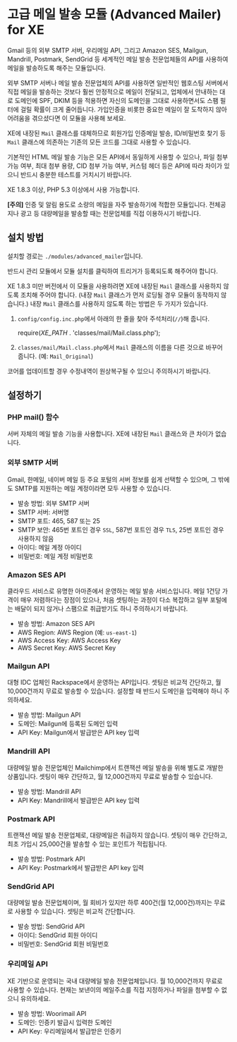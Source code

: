 
고급 메일 발송 모듈 (Advanced Mailer) for XE
============================================

Gmail 등의 외부 SMTP 서버, 우리메일 API,
그리고 Amazon SES, Mailgun, Mandrill, Postmark, SendGrid 등
세계적인 메일 발송 전문업체들의 API를 사용하여 메일을 발송하도록 해주는 모듈입니다.

외부 SMTP 서버나 메일 발송 전문업체의 API를 사용하면
일반적인 웹호스팅 서버에서 직접 메일을 발송하는 것보다 훨씬 안정적으로 메일이 전달되고,
업체에서 안내하는 대로 도메인에 SPF, DKIM 등을 적용하면
자신의 도메인을 그대로 사용하면서도 스팸 필터에 걸릴 확률이 크게 줄어듭니다.
가입인증을 비롯한 중요한 메일이 잘 도착하지 않아 어려움을 겪으셨다면
이 모듈을 사용해 보세요.

XE에 내장된 `Mail` 클래스를 대체하므로
회원가입 인증메일 발송, ID/비밀번호 찾기 등
`Mail` 클래스에 의존하는 기존의 모든 코드를 그대로 사용할 수 있습니다.

기본적인 HTML 메일 발송 기능은 모든 API에서 동일하게 사용할 수 있으나,
파일 첨부 가능 여부, 최대 첨부 용량, CID 첨부 가능 여부, 커스텀 헤더 등은
API에 따라 차이가 있으니 반드시 충분한 테스트를 거치시기 바랍니다.

XE 1.8.3 이상, PHP 5.3 이상에서 사용 가능합니다.

**[주의]** 인증 및 알림 용도로 소량의 메일을 자주 발송하기에 적합한 모듈입니다.
전체공지나 광고 등 대량메일을 발송할 때는 전문업체를 직접 이용하시기 바랍니다.

설치 방법
---------

설치할 경로는 `./modules/advanced_mailer`입니다.

반드시 관리 모듈에서 모듈 설치를 클릭하여 트리거가 등록되도록 해주어야 합니다.

XE 1.8.3 미만 버전에서 이 모듈을 사용하려면 XE에 내장된 `Mail` 클래스를 사용하지 않도록 조치해 주어야 합니다.
(내장 `Mail` 클래스가 먼저 로딩될 경우 모듈이 동작하지 않습니다.)
내장 `Mail` 클래스를 사용하지 않도록 하는 방법은 두 가지가 있습니다.

1) `config/config.inc.php`에서 아래의 한 줄을 찾아 주석처리(`//`)해 줍니다.

    require(_XE_PATH_ . 'classes/mail/Mail.class.php');

2) `classes/mail/Mail.class.php`에서 `Mail` 클래스의 이름을 다른 것으로 바꾸어 줍니다.
(예: `Mail_Original`)

코어를 업데이트할 경우 수정내역이 원상복구될 수 있으니 주의하시기 바랍니다.

설정하기
--------

### PHP mail() 함수

서버 자체의 메일 발송 기능을 사용합니다. XE에 내장된 `Mail` 클래스와 큰 차이가 없습니다.

### 외부 SMTP 서버

Gmail, 한메일, 네이버 메일 등 주요 포털의 서버 정보를 쉽게 선택할 수 있으며,
그 밖에도 SMTP를 지원하는 메일 계정이라면 모두 사용할 수 있습니다.

  - 발송 방법: 외부 SMTP 서버
  - SMTP 서버: 서버명
  - SMTP 포트: 465, 587 또는 25
  - SMTP 보안: 465번 포트인 경우 `SSL`, 587번 포트인 경우 `TLS`, 25번 포트인 경우 사용하지 않음
  - 아이디: 메일 계정 아이디
  - 비밀번호: 메일 계정 비밀번호

### Amazon SES API

클라우드 서비스로 유명한 아마존에서 운영하는 메일 발송 서비스입니다.
메일 1건당 가격이 매우 저렴하다는 장점이 있으나, 처음 셋팅하는 과정이 다소 복잡하고
일부 포털에는 배달이 되지 않거나 스팸으로 취급받기도 하니 주의하시기 바랍니다.

  - 발송 방법: Amazon SES API
  - AWS Region: AWS Region (예: `us-east-1`)
  - AWS Access Key: AWS Access Key
  - AWS Secret Key: AWS Secret Key

### Mailgun API

대형 IDC 업체인 Rackspace에서 운영하는 API입니다.
셋팅은 비교적 간단하고, 월 10,000건까지 무료로 발송할 수 있습니다.
설정할 때 반드시 도메인을 입력해야 하니 주의하세요.

  - 발송 방법: Mailgun API
  - 도메인: Mailgun에 등록된 도메인 입력
  - API Key: Mailgun에서 발급받은 API key 입력

### Mandrill API

대량메일 발송 전문업체인 Mailchimp에서 트랜잭션 메일 발송을 위해 별도로 개발한 상품입니다.
셋팅이 매우 간단하고, 월 12,000건까지 무료로 발송할 수 있습니다.

  - 발송 방법: Mandrill API
  - API Key: Mandrill에서 발급받은 API key 입력

### Postmark API

트랜잭션 메일 발송 전문업체로, 대량메일은 취급하지 않습니다.
셋팅이 매우 간단하고, 최초 가입시 25,000건을 발송할 수 있는 포인트가 적립됩니다.

  - 발송 방법: Postmark API
  - API Key: Postmark에서 발급받은 API key 입력

### SendGrid API

대량메일 발송 전문업체이며, 월 회비가 있지만 하루 400건(월 12,000건)까지는
무료로 사용할 수 있습니다. 셋팅은 비교적 간단합니다.

  - 발송 방법: SendGrid API
  - 아이디: SendGrid 회원 아이디
  - 비밀번호: SendGrid 회원 비밀번호

### 우리메일 API

XE 기반으로 운영되는 국내 대량메일 발송 전문업체입니다.
월 10,000건까지 무료로 사용할 수 있습니다.
현재는 보낸이의 메일주소를 직접 지정하거나 파일을 첨부할 수 없으니 유의하세요.

  - 발송 방법: Woorimail API
  - 도메인: 인증키 발급시 입력한 도메인
  - API Key: 우리메일에서 발급받은 인증키
